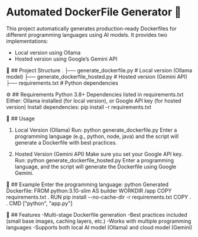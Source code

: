 # Automated DockerFile Generator 🐋

This project automatically generates production-ready Dockerfiles for different programming languages using AI models.
It provides two implementations:
- Local version using Ollama
- Hosted version using Google’s Gemini API

📂 ## Project Structure
.
├── generate_dockerfile.py          # Local version (Ollama model)
├── generate_dockerfile_hosted.py   # Hosted version (Gemini API)
├── requirements.txt                # Python dependencies

⚙️ ## Requirements
Python 3.8+
Dependencies listed in requirements.txt
Either:
Ollama installed (for local version), or
Google API key (for hosted version)
Install dependencies:
pip install -r requirements.txt

🚀 ## Usage
1. Local Version (Ollama)
Run:
python generate_dockerfile.py
Enter a programming language (e.g., python, node, java) and the script will generate a Dockerfile with best practices.

2. Hosted Version (Gemini API)
Make sure you set your Google API key.
Run:
python generate_dockerfile_hosted.py
Enter a programming language, and the script will generate the Dockerfile using Google Gemini.

🧩 ## Example
Enter the programming language: python
Generated Dockerfile:
FROM python:3.10-slim AS builder
WORKDIR /app
COPY requirements.txt .
RUN pip install --no-cache-dir -r requirements.txt
COPY . .
CMD ["python", "app.py"]

🌟 ## Features
-Multi-stage Dockerfile generation
-Best practices included (small base images, caching layers, etc.)
-Works with multiple programming languages
-Supports both local AI model (Ollama) and cloud model (Gemini)

